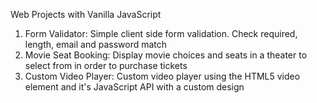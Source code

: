 Web Projects with Vanilla JavaScript

1. Form Validator: Simple client side form validation. Check required, length, email and password match
2. Movie Seat Booking: Display movie choices and seats in a theater to select from in order to purchase tickets
3. Custom Video Player: Custom video player using the HTML5 video element and it's JavaScript API with a custom design
